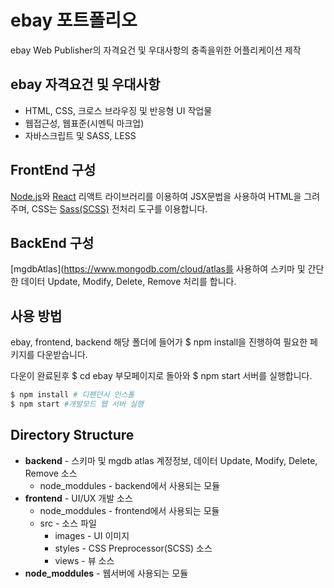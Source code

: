 # ebay 포트폴리오
ebay Web Publisher의 자격요건 및 우대사항의 충족을위한 어플리케이션 제작

## ebay 자격요건 및 우대사항
- HTML, CSS, 크로스 브라우징 및 반응형 UI 작업물
- 웹접근성, 웹표준(시멘틱 마크업)
- 자바스크립트 및 SASS, LESS

## FrontEnd 구성
[Node.js](https://nodejs.org/)와 
[React](https://reactjs.org/) 리액트 라이브러리를 이용하여 JSX문법을 사용하여 HTML을 그려주며, CSS는 [Sass(SCSS)](https://sass-lang.com/) 전처리 도구를 이용합니다.

## BackEnd 구성
[mgdbAtlas](https://www.mongodb.com/cloud/atlas를 사용하여 스키마 및 간단한 데이터 Update, Modify, Delete, Remove 처리를 합니다.

## 사용 방법

ebay, frontend, backend 해당 폴더에 들어가 $ npm install을 진행하여 필요한 페키지를 다운받습니다.

다운이 완료된후 $ cd ebay 부모페이지로 돌아와 
$ npm start 서버를 실행합니다.

```bash
$ npm install # 디펜던시 인스톨
$ npm start #개발모드 웹 서버 실행
```

## Directory Structure
* **backend** - 스키마 및 mgdb atlas 계정정보, 데이터 Update, Modify, Delete, Remove 소스
    * node_moddules - backend에서 사용되는 모듈
* **frontend** - UI/UX 개발 소스
    * node_moddules - frontend에서 사용되는 모듈
    * src - 소스 파일
        * images - UI 이미지
        * styles - CSS Preprocessor(SCSS) 소스
        * views - 뷰 소스
 * **node_moddules** - 웹서버에 사용되는 모듈
